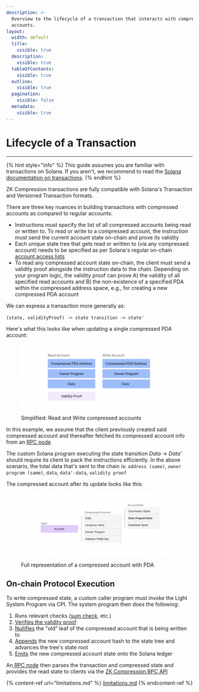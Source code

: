 ```yaml
---
description: >-
  Overview to the lifecycle of a transaction that interacts with compressed
  accounts.
layout:
  width: default
  title:
    visible: true
  description:
    visible: true
  tableOfContents:
    visible: true
  outline:
    visible: true
  pagination:
    visible: false
  metadata:
    visible: true
---
```


# Lifecycle of a Transaction

***

{% hint style="info" %}
This guide assumes you are familiar with transactions on Solana. If you aren't, we recommend to read the [Solana documentation on transactions](https://solana.com/docs/core/transactions).
{% endhint %}

ZK Compression transactions are fully compatible with Solana's Transaction and Versioned Transaction formats.&#x20;

There are three key nuances in building transactions with compressed accounts as compared to regular accounts:

* Instructions must specify the list of all compressed accounts being read or written to. To read or write to a compressed account, the instruction must send the current account state on-chain and prove its validity
* Each unique state tree that gets read or written to (via any compressed account) needs to be specified as per Solana's regular on-chain [account access lists](https://solana.com/docs/core/transactions#array-of-account-addresses)
* To read any compressed account state on-chain, the client must send a validity proof alongside the instruction data to the chain. Depending on your program logic, the validity proof can prove A) the validity of all specified read accounts and B) the non-existence of a specified PDA within the compressed address space, e.g., for creating a new compressed PDA account

We can express a transaction more generally as:

`(state, validityProof) -> state transition -> state'`

Here's what this looks like when updating a single compressed PDA account:

<figure><img src="../../.gitbook/assets/image (7).png" alt="" width="563"><figcaption><p>Simplified: Read and Write compressed accounts</p></figcaption></figure>

In this example, we assume that the client previously created said compressed account and thereafter fetched its compressed account info from an [RPC node](../node-operators.md#photon-indexer-node)

The custom Solana program executing the state transition _Data_ -> _Data'_ should require its client to pack the instructions efficiently. In the above scenario, the total data that's sent to the chain is: `address (same)`, `owner program (same)`, `data`, `data'-data`, `validity proof`

The compressed account after its update looks like this:

<figure><img src="../../.gitbook/assets/image (8).png" alt="" width="563"><figcaption><p>Full representation of a compressed account with PDA</p></figcaption></figure>

## On-chain Protocol Execution

To write compressed state, a custom caller program must invoke the Light System Program via CPI. The system program then does the following:

1. Runs relevant checks ([sum check](https://github.com/Lightprotocol/light-protocol/blob/v.1.0.0/programs/system/src/invoke/verify_state_proof.rs#L204-L210), etc.)
2. [Verifies the validity proof](https://github.com/Lightprotocol/light-protocol/blob/v.1.0.0/programs/system/src/invoke/processor.rs#L209-L214)&#x20;
3. [Nullifies](https://github.com/Lightprotocol/light-protocol/blob/v.1.0.0/programs/system/src/invoke/processor.rs#L209-L214) the "old" leaf of the compressed account that is being written to
4. [Appends](https://github.com/Lightprotocol/light-protocol/blob/v.1.0.0/programs/system/src/invoke/processor.rs#L245-L254) the new compressed account hash to the state tree and advances the tree's state root
5. [Emits](https://github.com/Lightprotocol/light-protocol/blob/v.1.0.0/programs/system/src/invoke/processor.rs#L272-L279) the new compressed account state onto the Solana ledger

An[ RPC node](../node-operators.md#photon-indexer-node) then parses the transaction and compressed state and provides the read state to clients via the [ZK Compression RPC API](../../resources/json-rpc-methods/)

{% content-ref url="limitations.md" %}
[limitations.md](limitations.md)
{% endcontent-ref %}
